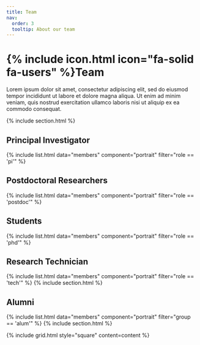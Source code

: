 ```yaml
---
title: Team
nav:
  order: 3
  tooltip: About our team
---
```


# {% include icon.html icon="fa-solid fa-users" %}Team

Lorem ipsum dolor sit amet, consectetur adipiscing elit, sed do eiusmod tempor
incididunt ut labore et dolore magna aliqua. Ut enim ad minim veniam, quis
nostrud exercitation ullamco laboris nisi ut aliquip ex ea commodo consequat.

{% include section.html %}
## Principal Investigator
{% include list.html data="members" component="portrait" filter="role == 'pi'" %}
## Postdoctoral Researchers
{% include list.html data="members" component="portrait" filter="role == 'postdoc'" %}
## Students
{% include list.html data="members" component="portrait" filter="role == 'phd'" %}
## Research Technician
{% include list.html data="members" component="portrait" filter="role == 'tech'" %}
{% include section.html %}
## Alumni
{% include list.html data="members" component="portrait" filter="group == 'alum'" %}
{% include section.html %}

{% include grid.html style="square" content=content %}
